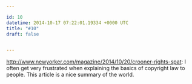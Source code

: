 ```yaml
---

id: 10
datetime: 2014-10-17 07:22:01.19334 +0000 UTC
title: "#10"
draft: false


---
```


http://www.newyorker.com/magazine/2014/10/20/crooner-rights-spat: I often get very frustrated when explaining the basics of copyright law to people. This article is a nice summary of the world.
